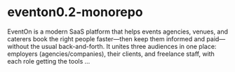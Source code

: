 # eventon0.2-monorepo
EventOn is a modern SaaS platform that helps events agencies, venues, and caterers book the right people faster—then keep them informed and paid—without the usual back-and-forth. It unites three audiences in one place: employers (agencies/companies), their clients, and freelance staff, with each role getting the tools ...

